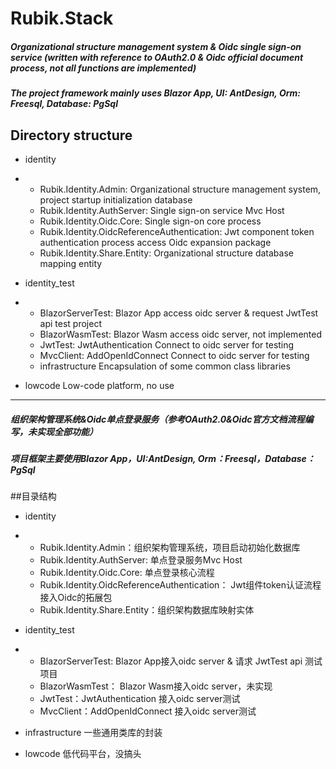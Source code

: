 # Rubik.Stack

##### Organizational structure management system & Oidc single sign-on service (written with reference to OAuth2.0 & Oidc official document process, not all functions are implemented)
##### The project framework mainly uses Blazor App, UI: AntDesign, Orm: Freesql, Database: PgSql
## Directory structure

+ identity

+ + Rubik.Identity.Admin: Organizational structure management system, project startup initialization database
  + Rubik.Identity.AuthServer: Single sign-on service Mvc Host
  + Rubik.Identity.Oidc.Core: Single sign-on core process
  + Rubik.Identity.OidcReferenceAuthentication: Jwt component token authentication process access Oidc expansion package
  + Rubik.Identity.Share.Entity: Organizational structure database mapping entity

  
+ identity_test
+ + BlazorServerTest: Blazor App access oidc server & request JwtTest api test project
  + BlazorWasmTest: Blazor Wasm access oidc server, not implemented
  + JwtTest: JwtAuthentication Connect to oidc server for testing
  + MvcClient: AddOpenIdConnect Connect to oidc server for testing
  + infrastructure Encapsulation of some common class libraries

+ lowcode Low-code platform, no use

-------------------------------------------------------------------------------------------

##### 组织架构管理系统&Oidc单点登录服务（参考OAuth2.0&Oidc官方文档流程编写，未实现全部功能）
##### 项目框架主要使用Blazor App，UI:AntDesign, Orm：Freesql，Database：PgSql
##目录结构
+ identity
+ + Rubik.Identity.Admin：组织架构管理系统，项目启动初始化数据库
  + Rubik.Identity.AuthServer: 单点登录服务Mvc Host
  + Rubik.Identity.Oidc.Core: 单点登录核心流程
  + Rubik.Identity.OidcReferenceAuthentication： Jwt组件token认证流程接入Oidc的拓展包
  + Rubik.Identity.Share.Entity：组织架构数据库映射实体

+ identity_test
+ + BlazorServerTest: Blazor App接入oidc server & 请求 JwtTest api  测试项目
  + BlazorWasmTest： Blazor Wasm接入oidc server，未实现
  + JwtTest：JwtAuthentication 接入oidc server测试
  + MvcClient：AddOpenIdConnect 接入oidc server测试
 

+ infrastructure 一些通用类库的封装


+ lowcode 低代码平台，没搞头
